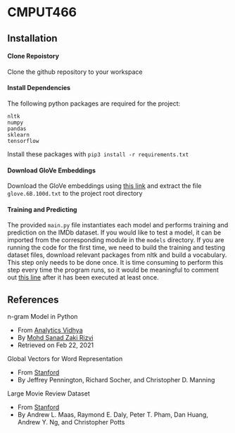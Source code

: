 # CMPUT466

## Installation

#### Clone Repoistory

Clone the github repository to your workspace

#### Install Dependencies

The following python packages are required for the project:
```
nltk
numpy
pandas
sklearn
tensorflow
```

Install these packages with `pip3 install -r requirements.txt`


#### Download GloVe Embeddings

Download the GloVe embeddings using [this link](http://downloads.cs.stanford.edu/nlp/data/glove.6B.zip) and extract the file `glove.6B.100d.txt` to the project root directory

#### Training and Predicting

The provided `main.py` file instantiates each model and performs training and prediction on the IMDb dataset. If you would like to test a model, it can be imported from the corresponding module in the `models` directory. If you are running the code for the first time, we need to build the training and testing dataset files, download relevant packages from nltk and build a vocabulary. This step only needs to be done once. It is time consuming to perform this step every time the program runs, so it would be meaningful to comment out [this line](https://github.com/brucenieh/CMPUT466/blob/1f0b78caee8d0e1523a3365270d1fa8052840565/main.py#L59) after it has been executed at least once.


## References
n-gram Model in Python
 - From [Analytics Vidhya](https://medium.com/analytics-vidhya/a-comprehensive-guide-to-build-your-own-language-model-in-python-5141b3917d6d)
 - By [Mohd Sanad Zaki Rizvi](https://medium.com/@mohdsanadzakirizvi)
 - Retrieved on Feb 22, 2021

Global Vectors for Word Representation
 - From [Stanford](https://nlp.stanford.edu/projects/glove/)
 - By Jeffrey Pennington, Richard Socher, and Christopher D. Manning

Large Movie Review Dataset
 - From [Stanford](https://ai.stanford.edu/~amaas/data/sentiment/)
 - By Andrew L. Maas, Raymond E. Daly, Peter T. Pham, Dan Huang, Andrew Y. Ng, and Christopher Potts